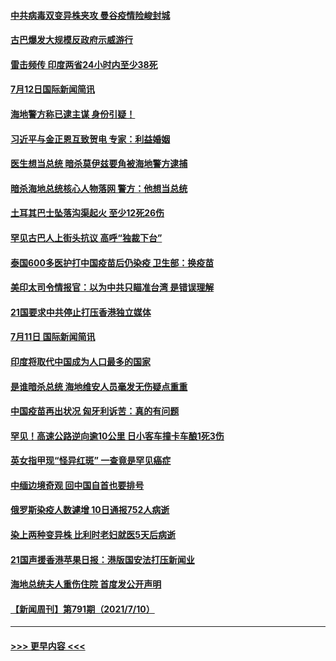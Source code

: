 #### [中共病毒双变异株夹攻 曼谷疫情险峻封城](../pages/prog202/a103163682.md?t=07122051) 
#### [古巴爆发大规模反政府示威游行](../pages/prog202/a103163644.md?t=07122051) 
#### [雷击频传 印度两省24小时内至少38死](../pages/prog202/a103163602.md?t=07122051) 
#### [7月12日国际新闻简讯](../pages/prog202/a103163608.md?t=07122051) 
#### [海地警方称已逮主谋 身份引疑！](../pages/prog202/a103163610.md?t=07122051) 
#### [习近平与金正恩互致贺电 专家：利益婚姻](../pages/prog202/a103163583.md?t=07122051) 
#### [医生想当总统 暗杀莫伊兹要角被海地警方逮捕](../pages/prog202/a103163542.md?t=07122051) 
#### [暗杀海地总统核心人物落网 警方：他想当总统](../pages/prog202/a103163552.md?t=07122051) 
#### [土耳其巴士坠落沟渠起火 至少12死26伤](../pages/prog202/a103163527.md?t=07122051) 
#### [罕见古巴人上街头抗议  高呼“独裁下台”](../pages/prog202/a103163501.md?t=07122051) 
#### [泰国600多医护打中国疫苗后仍染疫 卫生部：换疫苗](../pages/prog202/a103163512.md?t=07122051) 
#### [美印太司令情报官：以为中共只瞄准台湾 是错误理解](../pages/prog202/a103163386.md?t=07122051) 
#### [21国要求中共停止打压香港独立媒体](../pages/prog202/a103163364.md?t=07122051) 
#### [7月11日 国际新闻简讯](../pages/prog202/a103163267.md?t=07122051) 
#### [印度将取代中国成为人口最多的国家](../pages/prog202/a103163246.md?t=07122051) 
#### [是谁暗杀总统 海地维安人员毫发无伤疑点重重](../pages/prog202/a103163186.md?t=07122051) 
#### [中国疫苗再出状况 匈牙利诉苦：真的有问题](../pages/prog202/a103163137.md?t=07122051) 
#### [罕见！高速公路逆向逾10公里 日小客车撞卡车酿1死3伤](../pages/prog202/a103163151.md?t=07122051) 
#### [英女指甲现“怪异红斑” 一查竟是罕见癌症](../pages/prog202/a103163131.md?t=07122051) 
#### [中缅边境奇观 回中国自首也要排号](../pages/prog202/a103163083.md?t=07122051) 
#### [俄罗斯染疫人数遽增 10日通报752人病逝](../pages/prog202/a103163066.md?t=07122051) 
#### [染上两种变异株 比利时老妇就医5天后病逝](../pages/prog202/a103163033.md?t=07122051) 
#### [21国声援香港苹果日报：港版国安法打压新闻业](../pages/prog202/a103163032.md?t=07122051) 
#### [海地总统夫人重伤住院 首度发公开声明](../pages/prog202/a103162991.md?t=07122051) 
#### [【新闻周刊】第791期（2021/7/10）](../pages/prog202/a103162939.md?t=07122051) 

----
#### [ >>> 更早内容 <<< ](../indexes/prog202-earlier.md)
